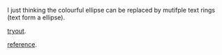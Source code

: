 I just thinking the colourful ellipse can be replaced by mutifple text rings (text form a ellipse). 

[tryout](https://faye12.github.io/CodeWord/majorProject/tryout1/majorProject_tryout1).

[reference](https://faye12.github.io/CodeWord/majorProject/tryout1/majorProject_reference1).

